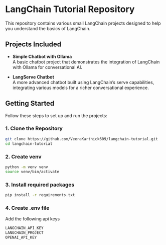 # LangChain Tutorial Repository

This repository contains various small LangChain projects designed to help you understand the basics of LangChain.

## Projects Included

- **Simple Chatbot with Ollama**  
  A basic chatbot project that demonstrates the integration of LangChain with Ollama for conversational AI.

- **LangServe Chatbot**  
  A more advanced chatbot built using LangChain’s serve capabilities, integrating various models for a richer conversational experience.

## Getting Started

Follow these steps to set up and run the projects:

### 1. Clone the Repository

```bash
git clone https://github.com/VeeraKarthick609/langchain-tutorial.git
cd langchain-tutorial
```

### 2. Create venv

```bash
python -m venv venv
source venv/bin/activate
```

### 3. Install required packages

```bash
pip install -r requirements.txt
```

### 4. Create .env file

Add the following api keys

```bash
LANGCHAIN_API_KEY
LANGCHAIN_PROJECT
OPENAI_API_KEY
```